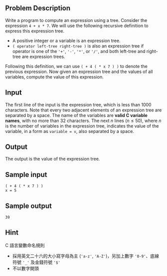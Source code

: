 ## Problem Description ##

Write a program to compute an expression using a tree. Consider the expression `4 + x * 7`. We will use the following recursive definition to express this expression tree.

* A positive integer or a variable is an expression tree.
* `( operator left-tree right-tree )` is also an expression tree if operator is one of the `'+'`, `'-'`, `'*'`, or `'/'`, and both left-tree and right-tree are expression trees.

Following this definition, we can use `( + 4 ( * x 7 ) )` to denote the previous expression. Now given an expression tree and the values of all variables, compute the value of this expression.

## Input ##

The first line of the input is the expression tree, which is less than 1000 characters. Note that every two adjacent elements of an expression tree are separated by a space. The name of the variables are **valid C variable names**, with no more than 32 characters. The next $n$ lines ($n \le 50$), where $n$ is the number of variables in the expression tree, indicates the value of the variable, in a form as `variable = v`, also separated by a space.

## Output ##

The output is the value of the expression tree.

## Sample input ##
```
( + 4 ( * x 7 ) )
x = 5
```

## Sample output ##
```
39
```

## Hint ##

C 語言變數命名規則

* 採用英文二十六的大小寫字母為主 (`'a-z'`, `'A-Z'`)，另加上數字 `'0-9'`、底線符號 `'_'` 及金錢符號 `'$'`
* 不以數字開頭